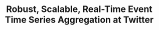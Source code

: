 ---
title: "Robust, Scalable, Real-Time Event Time Series Aggregation at Twitter"
collection: publications
paperurl: '/files/pub/Azzopardi_etal_SIGIR2017.pdf'
pubtag: 'bigdata'
citation: '<strong>Peilin Yang</strong>, Srikanth Thiagarajan, and Jimmy Lin. <strong><i>Robust, Scalable, Real-Time Event Time Series Aggregation at Twitter</i></strong>. In Proceedings of the 2018 ACM SIGMOD International Conference on Management of Data (<strong class="conference"><i>SIGMOD&#39;2018</i></strong>), June 2018, Houston, Texas.'
bibtex: '<pre>
</pre>'
---